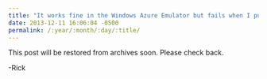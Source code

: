 ```yaml
---
title: "It works fine in the Windows Azure Emulator but fails when I publish to Windows Azure"
date: 2013-12-11 16:06:04 -0500
permalink: /:year/:month/:day/:title/
---
```


This post will be restored from archives soon.  Please check back.

-Rick